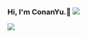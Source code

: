 ### Hi, I'm ConanYu.👋 [![](https://img.shields.io/github/followers/ConanYu?label=Follow&style=social)](https://github.com/ConanYu)

![](https://github-readme-stats.vercel.app/api?username=conanyu&show_icons=true&count_private=true&line_height=40)
